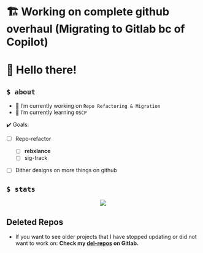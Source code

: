 <!--
**AOrps/AOrps** is a ✨ _special_ ✨ repository because its `README.md` (this file) appears on your GitHub profile.

Here are some ideas to get you started:

- 🔭 I’m currently working on ...
- 🌱 I’m currently learning ...
- 👯 I’m looking to collaborate on ...
- 🤔 I’m looking for help with ...
- 💬 Ask me about ...
- 📫 How to reach me: ...
- 😄 Pronouns: ...
- ⚡ Fun fact: ...
-->

# **🏗️ Working on complete github overhaul (Migrating to Gitlab bc of Copilot)**

# 👋 Hello there!

## `$ about`

- 🔭 I’m currently working on `Repo Refactoring & Migration`
- 🌱 I’m currently learning `OSCP`

✔️ Goals:
- [ ] Repo-refactor
    - [ ] **rebxlance**
    - [ ] sig-track
- [ ] Dither designs on more things on github


## `$ stats`

<p align="center">
    <img src="https://github-readme-stats.vercel.app/api?username=AOrps&theme=nord&show_icons=true">
    <!-- DOCS: https://github.com/anuraghazra/github-readme-stats -->
</p>

<!--
### Top Languages
- To give you an idea about what I like coding in
<p align="center">
    <img src="https://github-readme-stats.vercel.app/api/top-langs/?username=AOrps">
    DOCS: https://github.com/anuraghazra/github-readme-stats
</p>
-->


## Deleted Repos
- If you want to see older projects that I have stopped updating or did not want to work on: **Check my [del-repos](https://gitlab.com/del-repos) on Gitlab.**
<!-- These repos defn have security flaws, shit code and god knows what else -->
